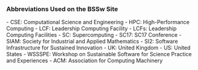 ### Abbreviations Used on the BSSw Site

<!---
Note on process:  Need to inform Parallactic when changes are made to the abbreviations, as this currently requires manual update for front-end.
---!>

- CSE: Computational Science and Engineering
- HPC: High-Performance Computing
- LCF: Leadership Computing Facility
- LCFs: Leadership Computing Facilities
- SC: Supercomputing
- SC17: SC17 Conference
- SIAM: Society for Industrial and Applied Mathematics
- SI2: Software Infrastructure for Sustained Innovation
- UK: United Kingdom
- US: United States
- WSSSPE: Workshop on Sustainable Software for Science Practice and Experiences
- ACM: Association for Computing Machinery

<!---
Publish: no
---!>
